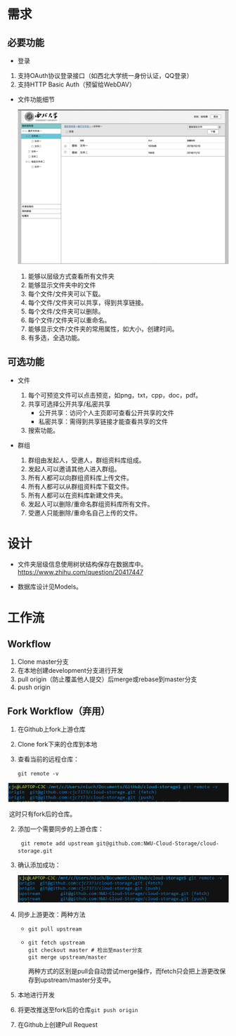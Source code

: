 # 需求

## 必要功能

* 登录
  
1. 支持OAuth协议登录接口（如西北大学统一身份认证，QQ登录）
2. 支持HTTP Basic Auth（预留给WebDAV）

* 文件功能细节

  ![原型图1](design/原型1.png)

  1. 能够以层级方式查看所有文件夹
  2. 能够显示文件夹中的文件
  3. 每个文件/文件夹可以下载。
  4. 每个文件/文件夹可以共享，得到共享链接。
  5. 每个文件/文件夹可以删除。
  6. 每个文件/文件夹可以重命名。
  7. 能够显示文件/文件夹的常用属性，如大小，创建时间。
  8. 有多选，全选功能。

## 可选功能

* 文件

  1. 每个可预览文件可以点击预览，如png，txt，cpp，doc，pdf。
  2. 共享可选择公开共享/私密共享
     * 公开共享：访问个人主页即可查看公开共享的文件
     * 私密共享：需得到共享链接才能查看共享的文件
  3. 搜索功能。

* 群组

  1. 群组由发起人，受邀人，群组资料库组成。
  2. 发起人可以邀请其他人进入群组。
  3. 所有人都可以向群组资料库上传文件。
  4. 所有人都可以从群组资料库下载文件。
  5. 所有人都可以在资料库新建文件夹。
  6. 发起人可以删除/重命名群组资料库所有文件。
  7. 受邀人只能删除/重命名自己上传的文件。

# 设计

* 文件夹层级信息使用树状结构保存在数据库中。<https://www.zhihu.com/question/20417447>

* 数据库设计见Models。

# 工作流

## Workflow

1. Clone master分支
2. 在本地创建development分支进行开发
3. pull origin（防止覆盖他人提交）后merge或rebase到master分支
4. push origin

## Fork Workflow（弃用）

1. 在Github上fork上游仓库

2. Clone fork下来的仓库到本地

3. 查看当前的远程仓库：

   `git remote -v`

![1573179566960](design/1573179566960.png)

​	这时只有fork后的仓库。

2. 添加一个需要同步的上游仓库：

   ` git remote add upstream git@github.com:NWU-Cloud-Storage/cloud-storage.git`

3. 确认添加成功：

   ![1573179736006](design/1573179736006.png)

4. 同步上游更改：两种方法

   * `git pull upstream`

   * ```shell
     git fetch upstream
     git checkout master # 检出至master分支
     git merge upstream/master
     ```

     两种方式的区别是pull会自动尝试merge操作，而fetch只会把上游更改保存到upstream/master分支中。

5. 本地进行开发

6. 将更改推送至fork后的仓库`git push origin`

7. 在Github上创建Pull Request